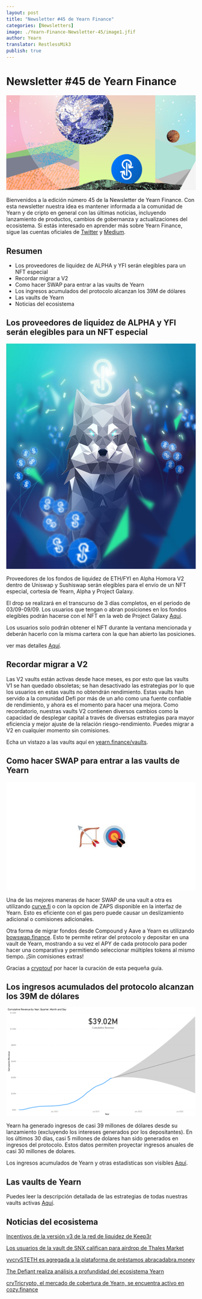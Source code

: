 ```yaml
---
layout: post
title: "Newsletter #45 de Yearn Finance"
categories: [Newsletters]
image: ./Yearn-Finance-Newsletter-45/image1.jfif
author: Yearn
translator: RestlessMik3
publish: true
---
```


# Newsletter #45 de Yearn Finance

![](image1.jfif)

Bienvenidos a la edición número 45 de la Newsletter de Yearn Finance. Con esta newsletter nuestra idea es mantener informada a la comunidad de Yearn y de cripto en general con las últimas noticias, incluyendo lanzamiento de productos, cambios de gobernanza y actualizaciones del ecosistema. Si estás interesado en aprender más sobre Yearn Finance, sigue las cuentas oficiales de [Twitter](https://twitter.com/iearnfinance) y [Medium](https://medium.com/iearn).

## **Resumen**

- Los proveedores de liquidez de ALPHA y YFI serán elegibles para un NFT especial
- Recordar migrar a V2
- Como hacer SWAP para entrar a las vaults de Yearn
- Los ingresos acumulados del protocolo alcanzan los 39M de dólares
- Las vaults de Yearn
- Noticias del ecosistema

## **Los proveedores de liquidez de ALPHA y YFI serán elegibles para un NFT especial**

![](image2.jfif)

Proveedores de los fondos de liquidez de ETH/FYI en Alpha Homora V2 dentro de Uniswap y Sushiswap serán elegibles para el envío de un NFT especial, cortesía de Yearn, Alpha y Project Galaxy.

El drop se realizará en el transcurso de 3 días completos, en el periodo de 03/09-09/09. Los usuarios que tengan o abran posiciones en los fondos elegibles podrán hacerse con el NFT en la web de Project Galaxy [Aquí](https://galaxy.eco/AlphaFinanceLab/campaign/117).

Los usuarios solo podrán obtener el NFT durante la ventana mencionada y deberán hacerlo con la misma cartera con la que han abierto las posiciones.

ver mas detalles [Aquí](https://twitter.com/AlphaFinanceLab/status/1433689307152195591).

## **Recordar migrar a V2**

Las V2 vaults están activas desde hace meses, es por esto que las vaults V1 se han quedado obsoletas; se han desactivado las estrategias por lo que los usuarios en estas vaults no obtendrán rendimiento. Estas vaults han servido a la comunidad Defi por más de un año como una fuente confiable de rendimiento, y ahora es el momento para hacer una mejora. Como recordatorio, nuestras vaults V2 contienen diversos cambios como la capacidad de desplegar capital a través de diversas estrategias para mayor eficiencia y mejor ajuste de la relación riesgo-rendimiento. Puedes migrar a V2 en cualquier momento sin comisiones.

Echa un vistazo a las vaults aquí en [yearn.finance/vaults](https://yearn.finance/vaults).

## **Como hacer SWAP para entrar a las vaults de Yearn**

![](image3.jfif)

Una de las mejores maneras de hacer SWAP de una vault a otra es utilizando [curve.fi](https://curve.fi/) o con la opcion de ZAPS disponible en la interfaz de Yearn. Esto es eficiente con el gas pero puede causar un deslizamiento adicional o comisiones adicionales.

Otra forma de migrar fondos desde Compound y Aave a Yearn es utilizando [bowswap.finance](https://bowswap.finance/). Esto te permite retirar del protocolo y depositar en una vault de Yearn, mostrando a su vez el APY de cada protocolo para poder hacer una comparativa y permitiendo seleccionar múltiples tokens al mismo tiempo. ¡Sin comisiones extras!

Gracias a [cryptouf](https://twitter.com/cryptouf) por hacer la curación de esta pequeña guía.

## **Los ingresos acumulados del protocolo alcanzan los 39M de dólares**

![](image4.png)

Yearn ha generado ingresos de casi 39 millones de dólares desde su lanzamiento (excluyendo los intereses generados por los depositantes). En los últimos 30 días, casi 5 millones de dolares han sido generados en ingresos del protocolo. Estos datos permiten proyectar ingresos anuales de casi 30 millones de dolares.

Los ingresos acumulados de Yearn y otras estadísticas son visibles [Aquí](https://www.yfistats.com/).

## **Las vaults de Yearn**

Puedes leer la descripción detallada de las estrategias de todas nuestras vaults activas [Aquí](https://medium.com/yearn-state-of-the-vaults/the-vaults-at-yearn-9237905ffed3).

## **Noticias del ecosistema**

[Incentivos de la versión v3 de la red de liquidez de Keep3r](https://twitter.com/AndreCronjeTech/status/1434125562281332737)

[Los usuarios de la vault de SNX califican para airdrop de Thales Market](https://twitter.com/thalesmarket/status/1434889906657144834)

[yvcrvSTETH es agregada a la plataforma de préstamos abracadabra.money](https://twitter.com/MIM_Spell/status/1430975000350281732?s=20)

[The Defiant realiza análisis a profundidad del ecosistema Yearn](https://thedefiant.io/yearn-finance-ecosystem-breakdown-pushing-the-boundaries-of-human-coordination/)

[crvTricrypto, el mercado de cobertura de Yearn, se encuentra activo en cozy.finance](https://twitter.com/cozyfinance/status/1433602125792038913)
